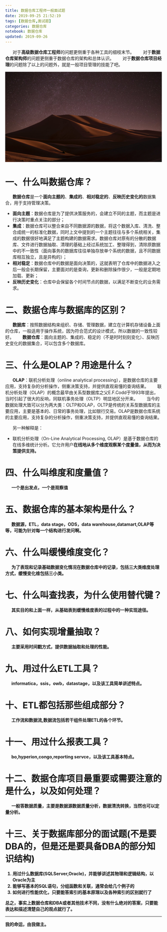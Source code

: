 ```yaml
---
title: 数据仓库工程师一般面试题
date: 2019-09-25 21:52:19
tags: [数据仓库,面试题]
categories: 数据仓库
notebook: 数据仓库
updated: 2019-09-26
---
```


&nbsp;&nbsp;&nbsp;&nbsp;&nbsp;&nbsp;对于<b>高级数据仓库工程师</b>的问题更侧重于各种工具的细枝末节。
&nbsp;&nbsp;&nbsp;&nbsp;&nbsp;&nbsp;对于<b>数据仓库架构师</b>的问题更侧重于数据仓库的架构和总体认识。
&nbsp;&nbsp;&nbsp;&nbsp;&nbsp;&nbsp;对于<b>数据仓库项目经理</b>的问题除了以上的问题外，就是一般项目管理的技能了吧。

![data engineer](数据仓库工程师一般面试题/data_engineer.jpeg)

<!-- more -->

# 一、什么叫数据仓库？
&nbsp;&nbsp;&nbsp;&nbsp;&nbsp;&nbsp;<b>数据仓库</b>是一个<b>面向主题的</b>、<b>集成的</b>、<b>相对稳定的</b>、<b>反映历史变化的</b>数据集合，用于支持管理决策。
- <b>面向主题</b>：数据仓库是为了提供决策服务的，会建立不同的主题，而主题是进行决策时重点关注的部分；
- <b>集成</b>：数据仓库可以整合来自不同数据源的数据，将这个数据入库、清洗、整合成统一的标准化数据，同时上文中提到的一个主题往往与多个系统相关，集成的数据很好地满足了主题构建的数据需求。数据仓库对原有的分散的数据库、文件进行数据抽取、清理的基础上经过系统加工、整理得到，清除原数据中的不一致性（面向事务的数据库往往单独存放单个系统的数据，且不同数据库相互独立，且是异构的）；
- <b>相对稳定</b>：数据仓库中的数据是面向决策的，这就表明了仓库中的数据进入之后一般会长期保留，主要面对的是查询，更新和删除操作很少，一般是定期地加载、更新；
- <b>反映历史变化</b>：仓库中会保留各个时间节点的数据，以满足不断变化的业务需求。

# 二、数据仓库与数据库的区别？
&nbsp;&nbsp;&nbsp;&nbsp;&nbsp;&nbsp;<b>数据库</b>：按照数据结构来组织、存储、管理数据，建立在计算机存储设备上面的仓库，一般适用于操作系统，因为符合范式的设计模式，所以数据的一致性较好。
&nbsp;&nbsp;&nbsp;&nbsp;&nbsp;&nbsp;<b>数据仓库</b>：面向主题的、集成的、稳定的（不是时时刻刻变化）、反映历史变化的数据集合，可以包含多个数据库。

# 三、什么是OLAP？用途是什么？
&nbsp;&nbsp;&nbsp;&nbsp;&nbsp;&nbsp;<b>OLAP</b>：联机分析处理（online analytical processing），是数据仓库的主要应用，支持复杂的分析操作，侧重决策支持，并提供直观易懂的查询结果。
&nbsp;&nbsp;&nbsp;&nbsp;&nbsp;&nbsp;联机分析处理（OLAP）的概念最早由关系型数据库之父E.F.Codd于1993年提出，当时引起了很大的反响，同联机事务处理（OLTP）明显地区分开来。
&nbsp;&nbsp;&nbsp;&nbsp;&nbsp;&nbsp;当今的数据处理大致可以分为两大类：OLTP和OLAP，OLTP是传统的关系型数据库的主要应用，主要是基本的、日常的事务处理，比如银行交易。OLAP是数据仓库系统的主要应用，支持复杂的分析操作，侧重决策支持，并提供直观易懂的查询结果。

&nbsp;&nbsp;&nbsp;&nbsp;&nbsp;&nbsp;另一种解释是：
- 联机分析处理（On-Line Analytical Processing, OLAP）是基于数据仓库的在线多维统计分析。它允许用户<b>在线地从多个维度观察某个度量值，从而为决策提供支持。


# 四、什么叫维度和度量值？
&nbsp;&nbsp;&nbsp;&nbsp;&nbsp;&nbsp;一个是出发点，一个是观察值

# 五、数据仓库的基本架构是什么？
&nbsp;&nbsp;&nbsp;&nbsp;&nbsp;&nbsp;数据源，ETL，data stage，ODS，data warehouse,datamart,OLAP等等，可能为针对每一个结构进行发问啊。

# 六、什么叫缓慢维度变化？
&nbsp;&nbsp;&nbsp;&nbsp;&nbsp;&nbsp;为了表现和记录基础数据变化情况在数据仓库中的记录，包括三大类维度处理方式，缓慢变化维包括三小类。

# 七、什么叫查找表，为什么使用替代键？
&nbsp;&nbsp;&nbsp;&nbsp;&nbsp;&nbsp;其实目的和上面一样，从基础表到缓慢维度表的过程中的一种实现途径。

# 八、如何实现增量抽取？
&nbsp;&nbsp;&nbsp;&nbsp;&nbsp;&nbsp;主要采用时间戳方式，提供数据抽取和处理的性能。

# 九、用过什么ETL工具？
&nbsp;&nbsp;&nbsp;&nbsp;&nbsp;&nbsp;informatica，ssis，owb，datastage，以及该工具简单讲述特点。

# 十、ETL都包括那些组成部分？
&nbsp;&nbsp;&nbsp;&nbsp;&nbsp;&nbsp;工作流和数据流,数据流包括若干组件处理ETL的各个环节。

# 十一、用过什么报表工具？
&nbsp;&nbsp;&nbsp;&nbsp;&nbsp;&nbsp;bo,hyperion,congo,reporting servce，以及该工具基本特点。

# 十二、数据仓库项目最重要或需要注意的是什么，以及如何处理？
&nbsp;&nbsp;&nbsp;&nbsp;&nbsp;&nbsp;一般答数据质量，主要是数据源数据质量分析，数据清洗转换，当然也可以定量分析。

# 十三、关于数据库部分的面试题(不是要DBA的，但是还是要具备DBA的部分知识结构)
1. 用过什么数据库(SQLServer,Oracle)，并能够讲述其物理和逻辑结构，以Oracle为主
2. 能够写基本的SQL语句，分组函数和关联，通常会给几个例子的
3. 如何进行性能优化，只要能答索引的基本原理以及各种索引的区别就行了

总之，事实上数据仓库和DBA或者其他技术不同，没有什么绝对的答案，只要能表达和描述清楚自己的观点就行了。


- - -
我的命运，由我做主。